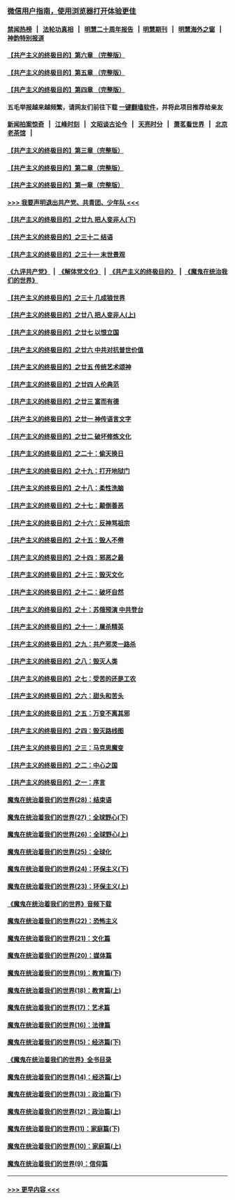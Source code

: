 ### [微信用户指南，使用浏览器打开体验更佳](https://github.com/gfw-breaker/banned-news1/blob/master/indexes/wechat-guide.md?t=0)
#### [禁闻热榜](热点新闻.md?t=0)  &nbsp;&nbsp;|&nbsp;&nbsp; [法轮功真相](https://github.com/gfw-breaker/truth/blob/master/README.md?t=0) &nbsp;&nbsp;|&nbsp;&nbsp; [明慧二十周年报告](https://github.com/gfw-breaker/mh-reports/blob/master/README.md?t=0) &nbsp;&nbsp;|&nbsp;&nbsp;[明慧期刊](https://github.com/gfw-breaker/mh-qikan) &nbsp;&nbsp;|&nbsp;&nbsp; [明慧海外之窗](https://github.com/gfw-breaker/mh-news/blob/master/README.md?t=0) &nbsp;&nbsp;|&nbsp;&nbsp; [神韵特别报道](https://github.com/gfw-breaker/mh-news/blob/master/shenyun.md?t=0)
#### [【共产主义的终极目的】第六章 （完整版）](../pages/nsc422/n11428913.md?t=02130744) 
#### [【共产主义的终极目的】第五章 （完整版）](../pages/nsc422/n11428912.md?t=02130744) 
#### [【共产主义的终极目的】第四章 （完整版）](../pages/nsc422/n11428907.md?t=02130744) 
#### 五毛举报越来越频繁，请网友们前往下载 [一键翻墙软件](https://github.com/gfw-breaker/ssr-accounts)，并将此项目推荐给亲友
#### [新闻拍案惊奇](https://github.com/gfw-breaker/banned-news1/blob/master/pages/link4.md) &nbsp;&nbsp;|&nbsp;&nbsp; [江峰时刻](https://github.com/gfw-breaker/banned-news1/blob/master/pages/link4.md) &nbsp;&nbsp;|&nbsp;&nbsp; [文昭谈古论今](https://github.com/gfw-breaker/banned-news1/blob/master/pages/link4.md) &nbsp;&nbsp;|&nbsp;&nbsp; [天亮时分](https://github.com/gfw-breaker/banned-news1/blob/master/pages/link4.md) &nbsp;&nbsp;|&nbsp;&nbsp; [萧茗看世界](https://github.com/gfw-breaker/banned-news1/blob/master/pages/link4.md) &nbsp;&nbsp;|&nbsp;&nbsp; [北京老茶馆](https://github.com/gfw-breaker/banned-news1/blob/master/pages/link4.md) &nbsp;&nbsp;|&nbsp;&nbsp; 
#### [【共产主义的终极目的】第三章（完整版）](../pages/nsc422/n11428848.md?t=02130744) 
#### [【共产主义的终极目的】第二章（完整版）](../pages/nsc422/n11428831.md?t=02130744) 
#### [【共产主义的终极目的】第一章（完整版）](../pages/nsc422/n11417651.md?t=02130744) 
#### [>>> 我要声明退出共产党、共青团、少年队 <<<](https://github.com/begood0513/goodnews/blob/master/quit/letter.md) 
#### [【共产主义的终极目的】之廿九 把人变非人(下)](../pages/nsc422/n11344140.md?t=02130744) 
#### [【共产主义的终极目的】之三十二 结语](../pages/nsc422/n11360535.md?t=02130744) 
#### [【共产主义的终极目的】之三十一 末世景观](../pages/nsc422/n11351129.md?t=02130744) 
#### [《九评共产党》](https://github.com/begood0513/9ping.md/blob/master/README.md) &nbsp;|&nbsp; [《解体党文化》](../../../../jtdwh.md/blob/master/README.md)  &nbsp;|&nbsp; [《共产主义的终极目的》](../../../../gczydzjmd.md/blob/master/README.md) &nbsp;|&nbsp; [《魔鬼在统治我们的世界》](../../../../mgztzwmdsj.md/blob/master/README.md) 
#### [【共产主义的终极目的】之三十 几成狼世界](../pages/nsc422/n11348280.md?t=02130744) 
#### [【共产主义的终极目的】之廿八 把人变非人(上)](../pages/nsc422/n11340492.md?t=02130744) 
#### [【共产主义的终极目的】之廿七 以恨立国](../pages/nsc422/n11336944.md?t=02130744) 
#### [【共产主义的终极目的】之廿六 中共对抗普世价值](../pages/nsc422/n11324785.md?t=02130744) 
#### [【共产主义的终极目的】之廿五 传统艺术颂神](../pages/nsc422/n11296396.md?t=02130744) 
#### [【共产主义的终极目的】之廿四 人伦典范](../pages/nsc422/n11296397.md?t=02130744) 
#### [【共产主义的终极目的】之廿三 富而有德](../pages/nsc422/n11283598.md?t=02130744) 
#### [【共产主义的终极目的】之廿一 神传语言文字](../pages/nsc422/n11263265.md?t=02130744) 
#### [【共产主义的终极目的】之廿二 破坏修炼文化](../pages/nsc422/n11245728.md?t=02130744) 
#### [【共产主义的终极目的】之二十：偷天换日](../pages/nsc422/n11238846.md?t=02130744) 
#### [【共产主义的终极目的】之十九：打开地狱门](../pages/nsc422/n11206376.md?t=02130744) 
#### [【共产主义的终极目的】之十八：柔性洗脑](../pages/nsc422/n11199994.md?t=02130744) 
#### [【共产主义的终极目的】之十七：颠倒善恶](../pages/nsc422/n11179782.md?t=02130744) 
#### [【共产主义的终极目的】之十六：反神骂祖宗](../pages/nsc422/n11166798.md?t=02130744) 
#### [【共产主义的终极目的】之十五：毁人不倦](../pages/nsc422/n11166792.md?t=02130744) 
#### [【共产主义的终极目的】之十四：邪恶之最](../pages/nsc422/n11150249.md?t=02130744) 
#### [【共产主义的终极目的】之十三：毁灭文化](../pages/nsc422/n11135227.md?t=02130744) 
#### [【共产主义的终极目的】之十二：破坏自然](../pages/nsc422/n11135214.md?t=02130744) 
#### [【共产主义的终极目的】之十：苏俄预演 中共登台](../pages/nsc422/n11118424.md?t=02130744) 
#### [【共产主义的终极目的】之十一：屠杀精英](../pages/nsc422/n11118442.md?t=02130744) 
#### [【共产主义的终极目的】之九：共产邪灵一路杀](../pages/nsc422/n11114139.md?t=02130744) 
#### [【共产主义的终极目的】之八：毁灭人类](../pages/nsc422/n11108503.md?t=02130744) 
#### [【共产主义的终极目的】之七：受苦的还是工农](../pages/nsc422/n11101809.md?t=02130744) 
#### [【共产主义的终极目的】之六：甜头和苦头](../pages/nsc422/n11096971.md?t=02130744) 
#### [【共产主义的终极目的】之五：万变不离其邪](../pages/nsc422/n11091285.md?t=02130744) 
#### [【共产主义的终极目的】之四：毁灭路线图](../pages/nsc422/n11086284.md?t=02130744) 
#### [【共产主义的终极目的】之三：马克思魔变](../pages/nsc422/n11061941.md?t=02130744) 
#### [【共产主义的终极目的】之二：中心之国](../pages/nsc422/n11047728.md?t=02130744) 
#### [【共产主义的终极目的】之一：序言](../pages/nsc422/n11086077.md?t=02130744) 
#### [魔鬼在统治着我们的世界(28)：结束语](../pages/nsc422/n10936246.md?t=02130744) 
#### [魔鬼在统治着我们的世界(27)：全球野心(下)](../pages/nsc422/n10928319.md?t=02130744) 
#### [魔鬼在统治着我们的世界(26)：全球野心(上)](../pages/nsc422/n10900318.md?t=02130744) 
#### [魔鬼在统治着我们的世界(25)：全球化](../pages/nsc422/n10788205.md?t=02130744) 
#### [魔鬼在统治着我们的世界(24)：环保主义(下)](../pages/nsc422/n10695307.md?t=02130744) 
#### [魔鬼在统治着我们的世界(23)：环保主义(上)](../pages/nsc422/n10688613.md?t=02130744) 
#### [《魔鬼在统治着我们的世界》音频下载](../pages/nsc422/n10635553.md?t=02130744) 
#### [魔鬼在统治着我们的世界(22)：恐怖主义](../pages/nsc422/n10614727.md?t=02130744) 
#### [魔鬼在统治着我们的世界(21)：文化篇](../pages/nsc422/n10597706.md?t=02130744) 
#### [魔鬼在统治着我们的世界(20)：媒体篇](../pages/nsc422/n10586579.md?t=02130744) 
#### [魔鬼在统治着我们的世界(19)：教育篇(下)](../pages/nsc422/n10564808.md?t=02130744) 
#### [魔鬼在统治着我们的世界(18)：教育篇(上)](../pages/nsc422/n10526970.md?t=02130744) 
#### [魔鬼在统治着我们的世界(17)：艺术篇](../pages/nsc422/n10499093.md?t=02130744) 
#### [魔鬼在统治着我们的世界(16)：法律篇](../pages/nsc422/n10485969.md?t=02130744) 
#### [魔鬼在统治着我们的世界(15)：经济篇(下)](../pages/nsc422/n10469975.md?t=02130744) 
#### [《魔鬼在统治着我们的世界》全书目录](../pages/nsc422/n10464261.md?t=02130744) 
#### [魔鬼在统治着我们的世界(14)：经济篇(上)](../pages/nsc422/n10457370.md?t=02130744) 
#### [魔鬼在统治着我们的世界(13)：政治篇(下)](../pages/nsc422/n10448270.md?t=02130744) 
#### [魔鬼在统治着我们的世界(12)：政治篇(上)](../pages/nsc422/n10444576.md?t=02130744) 
#### [魔鬼在统治着我们的世界(11)：家庭篇(下)](../pages/nsc422/n10440961.md?t=02130744) 
#### [魔鬼在统治着我们的世界(10)：家庭篇(上)](../pages/nsc422/n10435448.md?t=02130744) 
#### [魔鬼在统治着我们的世界(9)：信仰篇](../pages/nsc422/n10432159.md?t=02130744) 

----
#### [ >>> 更早内容 <<< ](../indexes/nsc422-earlier.md)
